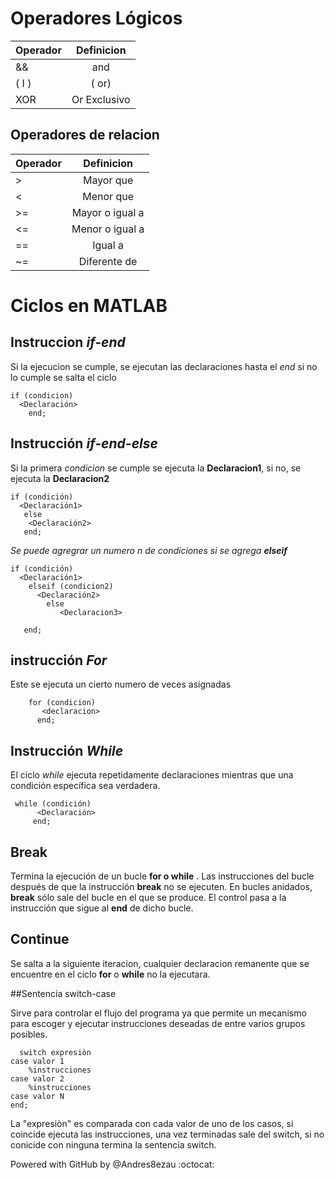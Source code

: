 # __Operadores Lógicos__


| Operador      |  Definicion   |
| ------------- |:-------------:| 
| &&            | and           |
|     ( I )     | ( or)         |
| XOR           | Or Exclusivo  |

##  Operadores de relacion

| Operador      |  Definicion   |
| ------------- |:-------------:| 
| >             | Mayor que     |
| <             | Menor que     |
| >=            | Mayor o igual a  |
| <=            | Menor o igual a  |
| ==            | Igual a       |
| ~=            | Diferente de |

# __Ciclos en MATLAB__

## Instruccion _if-end_

   Si la ejecucion se cumple, se ejecutan las declaraciones hasta el *end* 
   si no lo cumple se salta el ciclo 
   
   
    if (condicion)
      <Declaración>
        end;
## Instrucción _if-end-else_ 
Si la primera *condicion* se cumple se ejecuta la **Declaracion1**, si no, se ejecuta la **Declaracion2**   
        
    if (condición)
      <Declaración1>
       else
        <Declaración2>
       end;
 _Se puede agregrar un numero n de condiciones si se agrega **elseif**_
  
     
    if (condición)
      <Declaración1>
        elseif (condicion2)
          <Declaración2>
            else
               <Declaracion3>
        
       end;
 
## instrucción _For_
  Este se ejecuta un cierto numero de veces asignadas      
        
        for (condicion) 
           <declaracion>
          end;
## Instrucción _While_
El ciclo *while* ejecuta repetidamente declaraciones mientras que una condición específica sea verdadera.
  
     while (condición)
          <Declaración>
         end;

## Break
Termina la ejecución de un bucle __for o while__ . Las instrucciones del bucle después de que la instrucción __break__ no se ejecuten.
En bucles anidados, __break__ sólo sale del bucle en el que se produce. El control pasa a la instrucción que sigue al __end__ de dicho bucle.
## Continue
Se salta a la siguiente iteracion, cualquier declaracion remanente que se encuentre en el ciclo __for__ o __while__ no la ejecutara.

##Sentencia switch-case

Sirve para controlar el flujo del programa ya que permite un mecanismo
para escoger y ejecutar instrucciones deseadas de entre varios grupos
posibles.

    
      
      switch expresiòn
    case valor 1  
        %instrucciones
    case valor 2
        %instrucciones
    case valor N
    end;



La "expresiòn" es comparada con cada valor de uno de los casos, si
coincide ejecuta las instrucciones, una vez terminadas sale del switch, si
no conicide con ninguna termina la sentencia switch.

Powered with GitHub by @Andres8ezau :octocat:
